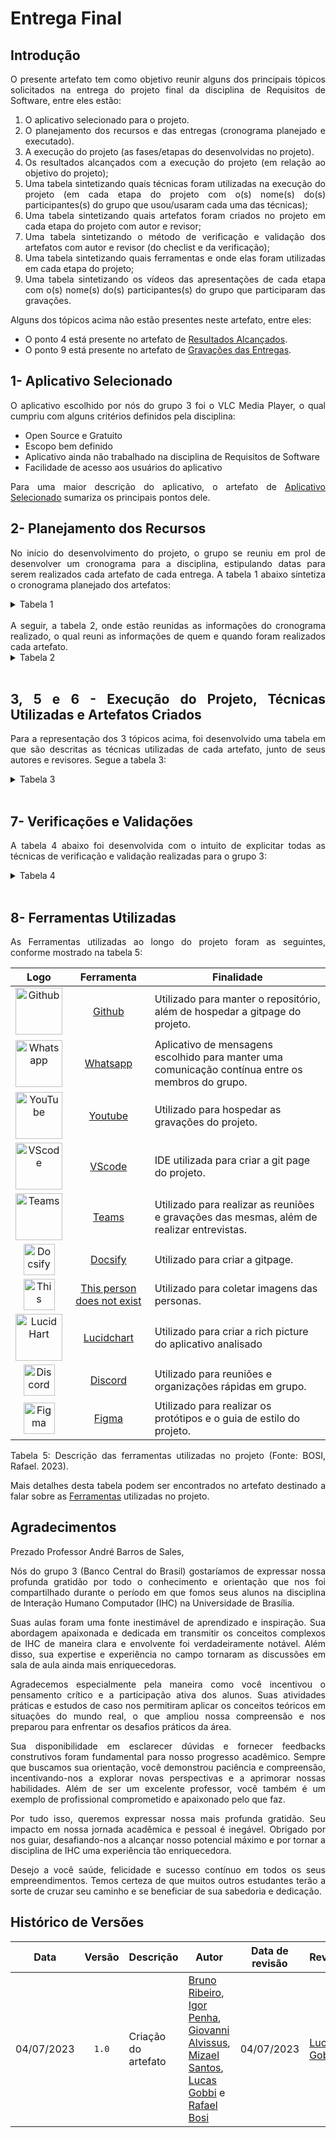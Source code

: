 <div class="body">

# Entrega Final 

## Introdução
<div align="justify">
O presente artefato tem como objetivo reunir alguns dos principais tópicos solicitados na entrega do projeto final da disciplina de Requisitos de Software, entre eles estão:

1. O aplicativo selecionado para o projeto.
2. O planejamento dos recursos e das entregas (cronograma planejado e executado).
3. A execução do projeto (as fases/etapas do desenvolvidas no projeto).
4. Os resultados alcançados com a execução do projeto (em relação ao objetivo do projeto);
5. Uma tabela sintetizando quais técnicas foram utilizadas na execução do projeto (em cada etapa do projeto com o(s) nome(s) do(s) participantes(s) do grupo que usou/usaram cada uma das técnicas);
6. Uma tabela sintetizando quais artefatos foram criados no projeto em cada etapa do projeto com autor e revisor;
7. Uma tabela sintetizando o método de verificação e validação dos artefatos com autor e revisor (do checlist e da verificação);
8. Uma tabela sintetizando quais ferramentas e onde elas foram utilizadas em cada etapa do projeto;
9. Uma tabela sintetizando os vídeos das apresentações de cada etapa com o(s) nome(s) do(s) participantes(s) do grupo que participaram das gravações.

Alguns dos tópicos acima não estão presentes neste artefato, entre eles:
- O ponto 4 está presente no artefato de [Resultados Alcançados](https://requisitos-de-software.github.io/2023.1-VLC/#/entrega_final/resultados_alcancados).
- O ponto 9 está presente no artefato de [Gravações das Entregas](https://requisitos-de-software.github.io/2023.1-VLC/#/entrega_final/gravacao_entregas).

## 1- Aplicativo Selecionado
O aplicativo escolhido por nós do grupo 3 foi o VLC Media Player, o qual cumpriu com alguns critérios definidos pela disciplina:
- Open Source e Gratuito
- Escopo bem definido
- Aplicativo ainda não trabalhado na disciplina de Requisitos de Software
- Facilidade de acesso aos usuários do aplicativo

Para uma maior descrição do aplicativo, o artefato de [Aplicativo Selecionado](https://requisitos-de-software.github.io/2023.1-VLC/#/planejamento/app_selecionado) sumariza os principais pontos dele.

## 2- Planejamento dos Recursos
No início do desenvolvimento do projeto, o grupo se reuniu em prol de desenvolver um cronograma para a disciplina, estipulando datas para serem realizados cada artefato de cada entrega. A tabela 1 abaixo sintetiza o cronograma planejado dos artefatos:

<details>

<summary>Tabela 1</summary>

| Ponto de Controle - Atividade | Início | Fim | Autores | Revisores |
|-----------|--------|-----|---------|-----------|
| 1-1. Planejamento do projeto | 10/04 | 16/04 | Bruno Ribeiro, Igor Penha e Lucas Gobbi | Rafael Bosi e Giovanni Alvissus |
| 1-2. Cronograma |  10/04 | 16/04 | Bruno Ribeiro, Igor Penha e Lucas Gobbi | Rafael Bosi e Giovanni Alvissus |
| 1-3. Cronograma Realizado | 15/04 | 16/04 | Bruno Ribeiro e Igor Penha | Lucas Gobbi |
| 1-4. Lista de aplicativos | 14/04 | 16/04 | Mizael Santos e Giovanni Alvissus | Igor Penha |
| 1-5. Ferramentas | 15/04 | 16/04 | Rafael Bosi | Giovanni Alvissus |
| 1-6. Rich picture | 14/04 | 16/04 | Larissa Gomes | Giovanni Alvissus |
| 1-7. Atas das Reuniões | 15/04 | 17/04 | Igor Penha | Lucas Gobbi |
| 1-8. GitPage | 15/04 | 17/04 | Lucas Gobbi | Bruno Ribeiro |
| 1-9. Video de apresentação | 16/04 | 17/04 | Todos | Todos |
| 2-1. Personas | 18/04 | 22/04 | Bruno Ribeiro e Igor Penha | Lucas Gobbi  |
| 2-2. Storytelling |  18/04 | 22/04 | Lucas Gobbi e Rafael Bosi | Larissa Gomes |
| 2-3. Questionário | 18/04 | 22/04 | Larissa Gomes e Mizael Santos | Igor Penha |
| 2-4. Priorização | 23/04 | 27/04 | Giovanni Alvissus, Lucas Gobbi e Rafael Bosi | Bruno Ribeiro |
| 2-5. First Things First | 23/04 | 27/04 | Giovanni Alvissus e Lucas Gobbi | Bruno Ribeiro |
| 2-6. In or Out | 23/04 | 27/04 | Giovanni Alvissus, Lucas Gobbi e Rafael Bosi | Bruno Ribeiro |
| 2-7. MoSCoW | 23/04 | 27/04 | Giovanni Alvissus, Lucas Gobbi e Rafael Bosi | Bruno Ribeiro |
| 2-8. Gravação da apresentação | 29/04 | 30/04 | Todos | Todos |
| 2-9. Correções do Ponto de Controle anterior | 18/04 | 27/04 | Bruno Ribeiro, Giovanni Alvissus, Larissa Gomes, Lucas Gobbi e Mizael Santos | Igor Penha e Rafael Bosi |
| 3-1. Casos de uso | 02/05 | 10/05 | Rafael Bosi e Mizael Santos | Bruno Ribeiro |
| 3-2. Cenários |  02/05 | 10/05 | Bruno Ribeiro e Igor Penha | Rafael Bosi |
| 3-3. Léxico | 02/05 | 10/05 | Giovanni Alvissus e Rafael Bosi | Lucas Gobbi |
| 3-4. Especificação suplementar | 02/05 | 10/05 | Bruno Ribeiro e Lucas Gobbi | Igor Penha |
| 3-5. Gravação da apresentação | 15/05 | 16/05 | Todos | Todos |
| 3-6. Correções do Ponto de Controle anterior | 02/05 | 13/05 | Bruno Ribeiro, Giovanni Alvissus, Lucas Gobbi e Mizael Santos | Igor Penha e Rafael Bosi |
| 4-1. Histórias de usuário | 18/05 | 22/05 | Lucas Gobbi, Giovanni Alvissus e Rafael Bosi | Bruno Ribeiro |
| 4-2. Backlog |  18/05 | 22/05 | Giovanni Alvissus e Mizael Santos | Igor Penha |
| 4-3. NFR Framework | 18/05 | 22/05 | Bruno Ribeiro e Igor Penha | Lucas Gobbi |
| 4-4. Gravação da apresentação | 23/05 | 24/05 | Todos | Todos |
| 4-5. Correções do Ponto de Controle anterior | 18/05 | 20/05 | Bruno Ribeiro, Giovanni Alvissus, Lucas Gobbi e Mizael Santos | Igor Penha e Rafael Bosi |
| (5.1)-1. Verificação de requisitos 1 | 25/05 | 05/06 | Bruno Ribeiro, Igor Penha e Lucas Gobbi | Giovanni Alvissus, Mizael Santos e Rafael Bosi |
| (5.1)-2. Validação de requisitos 1 | 25/05 | 05/06 | Giovanni Alvissus, Mizael Santos e Rafael Bosi | Bruno Ribeiro, Igor Penha e Lucas Gobbi |
| (5.1)-3. Gravação da apresentação | 06/06 | 07/06 | Todos | Todos |
| (5.1)-4. Correções do Ponto de Controle anterior | 25/05 | 03/06 | Bruno Ribeiro, Giovanni Alvissus, Lucas Gobbi e Mizael Santos | Igor Penha e Rafael Bosi |
| (5.2)-1. Verificação de requisitos 2 | 08/06 | 12/06 | Giovanni Alvissus, Mizael Santos e Rafael Bosi | Bruno Ribeiro, Igor Penha e Lucas Gobbi |
| (5.2)-2. Validação de requisitos 2 | 08/06 | 12/06 |Bruno Ribeiro, Igor Penha e Lucas Gobbi | Giovanni Alvissus, Mizael Santos e Rafael Bosi |
| (5.2)-3. Gravação da apresentação | 13/06 | 14/06 | Todos | Todos |
| (5.2)-4. Correções do Ponto de Controle anterior | 08/06 | 12/06 | Bruno Ribeiro, Giovanni Alvissus, Lucas Gobbi e Mizael Santos | Igor Penha e Rafael Bosi |
| 6-1. Backward From | 14/06 | 28/06 | Giovanni Alvissus, Mizael Santos e Rafael Bosi | Bruno Ribeiro, Igor Penha e Lucas Gobbi |
| 6-2. Forward From | 14/06 | 28/06 |Bruno Ribeiro, Igor Penha e Lucas Gobbi | Giovanni Alvissus, Mizael Santos e Rafael Bosi |
| 6-3. Gravação da apresentação | 30/06 | 01/07 | Todos | Todos |
| 6-4. Correções do Ponto de Controle anterior | 14/06 | 20/06 | Bruno Ribeiro, Giovanni Alvissus, Lucas Gobbi e Mizael Santos | Igor Penha e Rafael Bosi |
<div><p>Tabela 1 - Planejamento dos artefatos. (GOBBI, Lucas. 2023).</p></div>

</details>
<br>
A seguir, a tabela 2, onde estão reunidas as informações do cronograma realizado, o qual reuni as informações de quem e quando foram realizados cada artefato.

<details>
<summary>Tabela 2</summary>

| Ponto de Controle - Atividade | Entrega | Revisão | Autores | Revisores |
|-----------|--------|-----|---------|-----------|
| 1-1. Planejamento do projeto | 16/04 | 17/04 | Bruno Ribeiro, Igor Penha e Lucas Gobbi | Rafael Bosi e Giovanni Alvissus |
| 1-2. Cronograma |  15/04 | 16/04 | Bruno Ribeiro, Igor Penha e Lucas Gobbi | Rafael Bosi e Giovanni Alvissus |
| 1-3. Cronograma Realizado | 17/04 | 17/04 | Bruno Ribeiro e Igor Penha | Lucas Gobbi |
| 1-4. Lista de aplicativos | 15/04 | 16/04 | Mizael Santos e Giovanni Alvissus | Igor Penha |
| 1-5. Ferramentas | 15/04 | 16/04 | Rafael Bosi | Giovanni Alvissus |
| 1-6. Rich picture | 14/04 | 16/04 | Larissa Gomes | Giovanni Alvissus |
| 1-7. Atas das Reuniões | 16/04 | 17/04 | Igor Penha | Lucas Gobbi |
| 1-8. GitPage | 17/04 | 17/04 | Lucas Gobbi | Bruno Ribeiro |
| 1-9. Video de apresentação | 17/04 | 17/04 | Todos | Todos |
| 1-10. Edição e postagem da Apresentação | 17/04 | 17/04 | Bruno Ribeiro | Igor Penha |
| 2-1. Personas | 18/04 | 22/04 | Bruno Ribeiro e Igor Penha | Lucas Gobbi  |
| 2-2. Storytelling |  18/04 | 22/04 | Bruno Ribeiro, Igor Penha e Lucas Gobbi | Giovanni Alvissus |
| 2-3. Questionário | 18/04 | 22/04 | Mizael Santos | Igor Penha |
| 2-4. Priorização | 23/04 | 27/04 | Giovanni Alvissus, Lucas Gobbi e Rafael Bosi | Bruno Ribeiro |
| 2-5. First Things First | 29/04 | 01/05 | Giovanni Alvissus e Lucas Gobbi | Bruno Ribeiro |
| 2-6. In or Out | 29/04 | 01/05 | Giovanni Alvissus, Lucas Gobbi e Rafael Bosi | Bruno Ribeiro |
| 2-7. MoSCoW | 29/04 | 01/05 | Giovanni Alvissus, Lucas Gobbi e Rafael Bosi | Bruno Ribeiro |
| 2-8. Introspecção | 29/04 | 01/05 | Giovanni Alvissus e Rafael Bosi | Bruno Ribeiro |
| 2-9. Gravação da apresentação | 29/04 | 30/04 | Todos | Todos |
| 2-10. Edição e postagem da Apresentação | 30/04 | 30/04 | Bruno Ribeiro | Igor Penha |
| 2-11. Correções do Ponto de Controle anterior | 18/04 | 27/04 | Giovanni Alvissus e Lucas Gobbi | Igor Penha e Rafael Bosi |
| 3-1. Casos de uso | 10/05 | 17/05 | Igor Penha e Rafael Bosi. | Bruno Ribeiro |
| 3-2. Cenários |  10/05 | 13/05 | Bruno Ribeiro e Igor Penha | Rafael Bosi |
| 3-3. Léxico | 10/05 | 15/05 | Giovanni Alvissus e Rafael Bosi | Lucas Gobbi |
| 3-4. Especificação suplementar | 14/05 | 14/05 | Bruno Ribeiro e Lucas Gobbi | Igor Penha |
| 3-5. Gravação da apresentação | 17/05 | 17/05 | Todos | Todos |
| 3-6. Correções do Ponto de Controle anterior | 02/05 | 13/05 | Bruno Ribeiro, Giovanni Alvissus, Lucas Gobbi, Mizael Santos e Rafael Bosi | Igor Penha e Rafael Bosi |
| 3-7. Documentação das atas | 02/05 | 17/05 | Igor Penha | Lucas Gobbi |
| 3-8. Edição e postagem da Apresentação | 17/05 | 17/05 | Bruno Ribeiro | Igor Penha |
| 4-1. Histórias de usuário | 22/05 | 25/05 | Giovanni Alvissus, Rafael Bosi e Lucas Gobbi | Igor Penha e Rafael Bosi |
| 4-2. Backlog |  20/05 | 22/05 | Giovanni Alvissus e Mizael Santos | Lucas Gobbi |
| 4-3. NFR Framework | 10/05 | 15/05 | Bruno Ribeiro e Igor Penha | Lucas Gobbi |
| 4-4. Gravação da apresentação | 17/05 | 17/05 | Todos | Todos |
| 4-5. Correções do Ponto de Controle anterior | 23/05 | 23/05 | Bruno Ribeiro, Giovanni Alvissus, Lucas Gobbi, Mizael Santos e Rafael Bosi | Igor Penha e Rafael Bosi |
| 4-6. Documentação das atas | 20/05 | 20/05 | Igor Penha | Bruno Ribeiro |
| 4-7. Edição e postagem da Apresentação | 23/05 | 24/05 | Bruno Ribeiro | Igor Penha |
| (5.1)-1. Verificação ponto de controle 1 (CAESB) | 13/06 | 14/06 | Mizeal Santos | Giovanni Alvissus |
| (5.1)-2. Verificação ponto de controle 2 (CAESB) | 13/06 | 14/06 | Igor Penha e Lucas Gobbi | Bruno Ribeiro |
| (5.1)-3. Verificação ponto de controle 3 (CAESB) | 05/06 | 07/06 | Bruno Ribeiro | Lucas Gobbi |
| (5.1)-4. Verificação ponto de controle 4 (CAESB) | 04/06 | 05/06 | Rafael Bosi | Giovanni Alvissus |
| (5.1)-5. Gravação da apresentação | 14/06 | 14/06 | Todos | Todos |
| (5.1)-6. Correções do Ponto de Controle anterior | 10/06 | 14/06 | Bruno Ribeiro, Giovanni Alvissus, Lucas Gobbi, Mizael Santos e Rafael Bosi | Igor Penha e Bruno Ribeiro |
| (5.1)-7. Documentação das atas | 06/06 | 06/06 | Igor Penha | Bruno Ribeiro |
| (5.1)-8. Edição e postagem da Apresentação | 14/06 | 16/06 | Bruno Ribeiro | Igor Penha |
| (5.2)-1. Verificação ponto de controle 1 (BCB) | 20/06 | 21/06 | Mizeal Santos | Giovanni Alvissus |
| (5.2)-2. Verificação ponto de controle 2 (BCB) | 16/06 | 20/06 | Igor Penha e Lucas Gobbi | Bruno Ribeiro |
| (5.2)-3. Verificação ponto de controle 3 (BCB) | 20/06 | 21/06 | Bruno Ribeiro | Lucas Gobbi |
| (5.2)-4. Verificação ponto de controle 4 (BCB) | 21/06 | 21/06 | Rafael Bosi | Giovanni Alvissus |
| (5.2)-5. Gravação da apresentação | 21/06 | 21/06 | Todos | Todos |
| (5.2)-6. Correções do Ponto de Controle anterior | 16/06 | 21/06 | Bruno Ribeiro, Giovanni Alvissus, Lucas Gobbi, Mizael Santos e Rafael Bosi | Igor Penha e Bruno Ribeiro |
| (5.2)-7. Documentação das atas | 20/06 | 20/06 | Igor Penha | Bruno Ribeiro |
| (5.2)-8. Edição e postagem da Apresentação | 21/06 | 21/06 | Bruno Ribeiro | Igor Penha |
| 6-1. Backward From | 27/06 | 27/06 | Bruno Ribeiro, Igor Penha e Lucas Gobbi | Rafael Bosi |
| 6-2. Forward From | 27/06 | 28/06 | Giovanni Alvissus, Mizael Santos e Rafael Bosi | Giovanni Alvissus e Rafael Bosi |
| 6-3. Matriz de rastreabilidade | 27/06 | 28/06 | Rafael Bosi | Giovanni Alvissus |
| 6-4. Verificação backward from (BCB) | 28/06 | 28/06 | Bruno Ribeiro, Igor Penha e Lucas Gobbi | Rafael Bosi |
| 6-5. Verificação forward from (BCB) | 27/06 | 28/06 | Rafael Bosi e Mizael Santos | Rafael Bosi e Mizael Santos |
| 6-6. Gravação da apresentação | 28/06 | 28/06 | Todos | Todos |
| 6-7. Correções do Ponto de Controle anterior | 26/06 | 27/06 | Bruno Ribeiro, Giovanni Alvissus, Lucas Gobbi, Mizael Santos e Rafael Bosi | Igor Penha e Bruno Ribeiro |
| 6-8. Documentação das atas | 26/06 | 26/06 | Igor Penha | Bruno Ribeiro |
| 6-9. Edição e postagem da Apresentação | 28/06 | 28/06 | Bruno Ribeiro | Igor Penha |
| 7-1. Entrega final | 04/07 | 04/07 | Bruno Ribeiro, Giovanni Alvissus, Igor Penha, Lucas Gobbi, Mizael Santos e Rafael Bosi | Rafael Bosi |
| 7-2. Gravações entregues | 04/07 | 04/07 | Bruno Ribeiro | Lucas Gobbi |
| 7-6. Gravação da apresentação | 05/07 | 05/07 | Todos | Todos |
| 7-7. Correções do Ponto de Controle anterior | 28/06 | 05/07 | Bruno Ribeiro, Giovanni Alvissus, Lucas Gobbi, Mizael Santos e Rafael Bosi | Igor Penha e Bruno Ribeiro |
| 7-8. Documentação das atas | 04/07 | 04/07 | Igor Penha | Bruno Ribeiro |
| 7-9. Edição e postagem da Apresentação | 05/07 | 05/07 | Bruno Ribeiro | Igor Penha |
<div><p>Tabela 2 - Cronograma Realizado. (RIBEIRO, Bruno. 2023).</p></div>
</details>
<br>

## 3, 5 e 6 - Execução do Projeto, Técnicas Utilizadas e Artefatos Criados
Para a representação dos 3 tópicos acima, foi desenvolvido uma tabela em que são descritas as técnicas utilizadas de cada artefato, junto de seus autores e revisores. Segue a tabela 3:

<details>
<summary>Tabela 3</summary>

| Entrega (nº ponto de controle) | Artefato | Técnicas | Autores | Revisores |
| :-----: | :------: | :------: | :-----: | :-------: |
| Planejamento (PC1) | [Aplicativo Selecionado](https://requisitos-de-software.github.io/2023.1-VLC/#/planejamento/app_selecionado) | - | Lucas Gobbi | Rafael Bosi |
| Planejamento (PC1) | [Cronograma](https://requisitos-de-software.github.io/2023.1-VLC/#/planejamento/cronograma) | - | Bruno Ribeiro, Igor Penha e Lucas Gobbi |Rafael Bosi e Giovanni Alvissus |
| Planejamento (PC1) | [Cronograma Realizado](https://requisitos-de-software.github.io/2023.1-VLC/#/planejamento/cronograma_realizado) | - | Bruno Ribeiro e Igor Penha | Rafael Bosi e Giovanni Alvissus | 
| Planejamento (PC1) | [Lista de Aplicativos](https://requisitos-de-software.github.io/2023.1-VLC/#/planejamento/lista_de_aplicativos) | - | Mizael Santos e Giovanni Alvissus | Igor Penha | 
| Planejamento (PC1) | [Ferramentas](https://requisitos-de-software.github.io/2023.1-VLC/#/planejamento/ferramentas) | - | Rafael Bosi | Giovanni Alvissus | 
| Pré-Rastreabilidade (PC1) | [Rich Picture](https://requisitos-de-software.github.io/2023.1-VLC/#/planejamento/richpicture) | Rich Picture, Introspecção | Larissa Gomes | Giovanni Alvissus |
| Elicitação (PC2) | [Análise de Documentos](https://requisitos-de-software.github.io/2023.1-VLC/#/elicitacao/analise-de-documentos) | Análise de Documentos | Giovanni Alvissus | Rafael Bosi |
| Elicitação (PC2) | [Introspecção](https://requisitos-de-software.github.io/2023.1-VLC/#/elicitacao/introspeccao) | Introspecção | Giovanni Alvissus e Rafael Bosi | Bruno Ribeiro |
| Elicitação (PC2) | [Personas](https://requisitos-de-software.github.io/2023.1-VLC/#/elicitacao/personas) | Personas, Questionário | Bruno Ribeiro e Igor Penha | Lucas Gobbi |
| Elicitação (PC2) | [Storytelling](https://requisitos-de-software.github.io/2023.1-VLC/#/elicitacao/storytelling) | Storytelling, Encenação | Bruno Ribeiro, Igor Penha e Lucas Gobbi | Giovanni Alvissus |
| Elicitação (PC2) | [Questionário](https://requisitos-de-software.github.io/2023.1-VLC/#/elicitacao/questionario) | Questionário |  Mizael Santos | Igor Penha |
| Elicitação (PC2) | [Priorização](https://requisitos-de-software.github.io/2023.1-VLC/#/elicitacao/priorizacao) | - | Giovanni Alvissus, Lucas Gobbi e Rafael Bosi | Bruno Ribeiro |
| Elicitação (PC2) | [First Things First](https://requisitos-de-software.github.io/2023.1-VLC/#/elicitacao/first_things_first) | Priorização First Things First, Encenação | Giovanni Alvissus e Lucas Gobbi | Bruno Ribeiro |
| Elicitação (PC2) | [In or Out](https://requisitos-de-software.github.io/2023.1-VLC/#/elicitacao/in_or_out) | Priorização in or Out, Encenação | Giovanni Alvissus, Lucas Gobbi e Rafael Bosi | Bruno Ribeiro |
| Elicitação (PC2) | [MoSCoW](https://requisitos-de-software.github.io/2023.1-VLC/#/elicitacao/moscow) | Priorização MoSCoW, Encenação | Giovanni Alvissus, Lucas Gobbi e Rafael Bosi | Bruno Ribeiro |
| Modelagem (PC3) | [Casos de Uso](https://requisitos-de-software.github.io/2023.1-VLC/#/modelagem/casos_de_uso) | Casos de Uso | Igor Penha e Rafael Bosi | Bruno Ribeiro |
| Modelagem (PC3) | [Cenários](https://requisitos-de-software.github.io/2023.1-VLC/#/modelagem/cenarios) | Cenários | Bruno Ribeiro e Igor Penha | Rafael Bosi |
| Modelagem (PC3) | [Léxico](https://requisitos-de-software.github.io/2023.1-VLC/#/modelagem/lexicos) | Léxicos | Giovanni Alvissus e Rafael Bosi | Lucas Gobbi |
| Modelagem (PC3) | [Especificação Suplementar](https://requisitos-de-software.github.io/2023.1-VLC/#/modelagem/especificacao_suplementar) | Especificação Suplementar, FURPS+ | Bruno Ribeiro e Lucas Gobbi | Igor Penha |
| Modelagem Ágil (PC4) | [Histórias de Usuário](https://requisitos-de-software.github.io/2023.1-VLC/#/modelagem/agil/historias_de_usuarios) | Histórias de Usuários | Giovanni Alvissus, Rafael Bosi e Lucas Gobbi | Igor Penha e Rafael Bosi |
| Modelagem Ágil (PC4) | [Backlog](https://requisitos-de-software.github.io/2023.1-VLC/#/modelagem/agil/backlog) | - | Giovanni Alvissus e Mizael Santos | Lucas Gobbi |
| Modelagem Ágil (PC4) | [NFR Framework](https://requisitos-de-software.github.io/2023.1-VLC/#/modelagem/agil/nfr_framework) | NFR Framework | Bruno Ribeiro e Igor Penha | Lucas Gobbi |
| Pós-Rastreabilidade (PC6) | [Backward From](https://requisitos-de-software.github.io/2023.1-VLC/#/pos_rastreabilidade/backward_from) | Backward-From, Meta-Modelo de Toranzo | Bruno Ribeiro, Igor Penha e Lucas Gobbi | Rafael Bosi |
| Pós-Rastreabilidade (PC6) | [Forward From](https://requisitos-de-software.github.io/2023.1-VLC/#/pos_rastreabilidade/forward_from) | Forward-From | Giovanni Alvissus, Mizael Santos e Rafael Bosi | Giovanni Alvissus e Rafael Bosi |
| Pós-Rastreabilidade (PC6) | [Matriz de Rastreabilidade](https://requisitos-de-software.github.io/2023.1-VLC/#/pos_rastreabilidade/matriz_rastreabilidade) | - | Rafael Bosi | Giovanni Alvissus |
<div><p>Tabela 3 - Artefatos e Técnicas. (GOBBI, Lucas. 2023).</p></div>
</details>
<br>

## 7- Verificações e Validações
A tabela 4 abaixo foi desenvolvida com o intuito de explicitar todas as técnicas de verificação e validação realizadas para o grupo 3:

<details>
<summary>Tabela 4</summary>

| Artefato | Técnicas | Autores | Revisores |
|----------|----------|---------|-----------|
| [Apresentações](https://requisitos-de-software.github.io/2023.1-VLC/#/verificacao/entrega_1/verificacao_apresentacoes) | Checklist e inspeção | Mizael Santos | Giovanni Alvissus |
| [Cronogramas](https://requisitos-de-software.github.io/2023.1-VLC/#/verificacao/entrega_1/verificacao_cronogramas) | Checklist e inspeção | Mizael Santos | Giovanni Alvissus |
| [Ferramentas](https://requisitos-de-software.github.io/2023.1-VLC/#/verificacao/entrega_1/verificacao_ferramentas) | Checklist e inspeção | Mizael Santos | Giovanni Alvissus |
| [Lista de Aplicativos](https://requisitos-de-software.github.io/2023.1-VLC/#/verificacao/entrega_1/verificacao_lista_aplicativos) | Checklist e inspeção |Mizael Santos | Giovanni Alvissus |
| [Metodologia](https://requisitos-de-software.github.io/2023.1-VLC/#/verificacao/entrega_1/verificacao_metodologias) | Checklist e inspeção | Mizael Santos | Giovanni Alvissus |
| [Rich Picture](https://requisitos-de-software.github.io/2023.1-VLC/#/verificacao/entrega_1/verificacao_rich_picture) | Checklist e inspeção | Mizael Santos | Giovanni Alvissus |
| [Análise de Documentos](https://requisitos-de-software.github.io/2023.1-VLC/#/verificacao/entrega_2/analise_documentos) | Checklist e inspeção | Igor Penha e Lucas Gobbi | Bruno Ribeiro |
| [First Things First](https://requisitos-de-software.github.io/2023.1-VLC/#/verificacao/entrega_2/first_things_first) | Checklist e inspeção | Igor Penha e Lucas Gobbi | Bruno Ribeiro |
| [In or Out](https://requisitos-de-software.github.io/2023.1-VLC/#/verificacao/entrega_2/in_or_out) | Checklist e inspeção | Igor Penha e Lucas Gobbi | Bruno Ribeiro |
| [Introspecção](https://requisitos-de-software.github.io/2023.1-VLC/#/verificacao/entrega_2/introspeccao) | Checklist e inspeção | Igor Penha e Lucas Gobbi | Bruno Ribeiro |
| [MoSCoW](https://requisitos-de-software.github.io/2023.1-VLC/#/verificacao/entrega_2/moscow) | Checklist e inspeção | Igor Penha e Lucas Gobbi | Bruno Ribeiro |
| [Perfil Usuário](https://requisitos-de-software.github.io/2023.1-VLC/#/verificacao/entrega_2/perfil_usuario) | Checklist e inspeção | Igor Penha e Lucas Gobbi | Bruno Ribeiro |
| [Personas](https://requisitos-de-software.github.io/2023.1-VLC/#/verificacao/entrega_2/personas) | Checklist e inspeção | Igor Penha e Lucas Gobbi | Bruno Ribeiro |
| [Priorização](https://requisitos-de-software.github.io/2023.1-VLC/#/verificacao/entrega_2/priorizacao) | Checklist e inspeção | Igor Penha e Lucas Gobbi | Bruno Ribeiro |
| [Questionário](https://requisitos-de-software.github.io/2023.1-VLC/#/verificacao/entrega_2/questionario) | Checklist e inspeção | Igor Penha e Lucas Gobbi | Bruno Ribeiro |
| [Storytelling](https://requisitos-de-software.github.io/2023.1-VLC/#/verificacao/entrega_2/storytelling) | Checklist e inspeção | Igor Penha e Lucas Gobbi | Bruno Ribeiro |
| [Casos de Uso](https://requisitos-de-software.github.io/2023.1-VLC/#/verificacao/entrega_3/casos_de_uso) | Checklist e inspeção | Bruno Ribeiro | Lucas Gobbi |
| [Cenários](https://requisitos-de-software.github.io/2023.1-VLC/#/verificacao/entrega_3/cenarios) | Checklist e inspeção | Bruno Ribeiro | Lucas Gobbi |
| [Especificação Suplementar](https://requisitos-de-software.github.io/2023.1-VLC/#/verificacao/entrega_3/especificacao_suplementar) | Checklist e inspeção | Bruno Ribeiro | Lucas Gobbi |
| [Léxicos](https://requisitos-de-software.github.io/2023.1-VLC/#/verificacao/entrega_3/lexicos) | Checklist e inspeção | Bruno Ribeiro | Lucas Gobbi |
| [Backlog](https://requisitos-de-software.github.io/2023.1-VLC/#/verificacao/entrega_4/backlog) | Checklist e inspeção | Rafael Bosi | Giovanni Alvissus |
| [Histórias de Usuários](https://requisitos-de-software.github.io/2023.1-VLC/#/verificacao/entrega_4/historias_usuario) | Checklist e inspeção | Giovanni Alvissus e Rafael Bosi | Rafael Bosi |
| [NFR Framework](https://requisitos-de-software.github.io/2023.1-VLC/#/verificacao/entrega_4/nfr_framework) | Checklist e inspeção | Giovanni Alvissus e Rafael Bosi | Giovanni Alvissus e Rafael Bosi |
| [Backward From](https://requisitos-de-software.github.io/2023.1-VLC/#/verificacao/entrega_6/backward_from) | Checklist e inspeção | Bruno Ribeiro, Igor Penha e Lucas Gobbi | Rafael Bosi |
| [Forward From](https://requisitos-de-software.github.io/2023.1-VLC/#/verificacao/entrega_6/verificacao_forward_from) | Checklist e inspeção | Mizael Santos | Rafael Bosi |
| [Validação - Planejamento Informal](https://requisitos-de-software.github.io/2023.1-VLC/#/validacao/planejamento_informal) | - | Bruno Ribeiro | Igor Penha |
| [Validação - Prototipagem](https://requisitos-de-software.github.io/2023.1-VLC/#/validacao/prototipagem) | Prototipação | Bruno Ribeiro, Igor Penha e Lucas Bergholz | Bruno Ribeiro |

<div><p>Tabela 4 - Artefatos de Verificação e Validação. (GOBBI, Lucas. 2023).</p></div>
</details>
<br>


## 8- Ferramentas Utilizadas
As Ferramentas utilizadas ao longo do projeto foram as seguintes, conforme mostrado na tabela 5:

| Logo | Ferramenta | Finalidade |
| :-----: | :----: | ----------- |
| <img src="https://raw.githubusercontent.com/Requisitos-de-Software/2023.1-VLC/master/docs/img/icon/icon-github.png" alt="Github" width=75px> | <a id="a" href="#aa">Github</a>  | Utilizado para manter o repositório, além de hospedar a gitpage do projeto. |
| <img src="https://raw.githubusercontent.com/Requisitos-de-Software/2023.1-VLC/master/docs/img/icon/icon-whatsapp.png" alt="Whatsapp" width=75px> |  <a id="b" href="#bb">Whatsapp</a> | Aplicativo de mensagens escolhido para manter uma comunicação contínua entre os membros do grupo. |
| <img src="https://raw.githubusercontent.com/Requisitos-de-Software/2023.1-VLC/master/docs/img/icon/icon-youtube.png" alt="YouTube" width=75px> |  <a id="c" href="#cc">Youtube</a> | Utilizado para hospedar as gravações do projeto. |
| <img src="https://raw.githubusercontent.com/Requisitos-de-Software/2023.1-VLC/master/docs/img/icon/icon_vscode.png" alt="VScode" width=75px> |  <a id="d" href="#dd">VScode</a> | IDE utilizada para criar a git page do projeto. |
| <img src="https://raw.githubusercontent.com/Requisitos-de-Software/2023.1-VLC/master/docs/img/icon/icon_teams.png" alt="Teams" width=75px> | <a id="e" href="#ee">Teams</a> | Utilizado para realizar as reuniões e gravações das mesmas, além de realizar entrevistas. |
| <img src="https://raw.githubusercontent.com/Requisitos-de-Software/2023.1-VLC/master/docs/img/icon/icon-docsify.png" alt="Docsify" width=50px> | <a id="f" href="#ff">Docsify</a> | Utilizado para criar a gitpage. |
| <img src="https://raw.githubusercontent.com/Requisitos-de-Software/2023.1-VLC/master/docs/img/icon/icon-thisperson.png" alt="This person does not exist" width=50px> | <a id="g" href="#gg">This person does not exist</a> | Utilizado para coletar imagens das personas. |
| <img src="https://raw.githubusercontent.com/Requisitos-de-Software/2023.1-VLC/master/docs/img/icon/icon_lucidhart.png" alt="Lucid Hart" width=75px> | <a id="h" href="#hh">Lucidchart</a> | Utilizado para criar a rich picture do aplicativo analisado |
| <img src="https://raw.githubusercontent.com/Requisitos-de-Software/2023.1-VLC/master/docs/planejamento/img/discord_icon.png" alt="Discord" width=50px> | <a id="i" href="#ii">Discord</a> | Utilizado para reuniões e organizações rápidas em grupo. |
| <img src="https://raw.githubusercontent.com/Requisitos-de-Software/2023.1-VLC/master/docs/planejamento/img/figma_icon.jpg" alt="Figma" width=50px> | <a id="j" href="#jj">Figma</a> | Utilizado para realizar os protótipos e o guia de estilo do projeto. |

<p>Tabela 5: Descrição das ferramentas utilizadas no projeto (Fonte: BOSI, Rafael. 2023). </p>

Mais detalhes desta tabela podem ser encontrados no artefato destinado a falar sobre as [Ferramentas](https://requisitos-de-software.github.io/2023.1-VLC/#/planejamento/ferramentas) utilizadas no projeto.

## Agradecimentos
Prezado Professor André Barros de Sales,

Nós do grupo 3 (Banco Central do Brasil) gostaríamos de expressar nossa profunda gratidão por todo o conhecimento e orientação que nos foi compartilhado durante o período em que fomos seus alunos na disciplina de Interação Humano Computador (IHC) na Universidade de Brasília.

Suas aulas foram uma fonte inestimável de aprendizado e inspiração. Sua abordagem apaixonada e dedicada em transmitir os conceitos complexos de IHC de maneira clara e envolvente foi verdadeiramente notável. Além disso, sua expertise e experiência no campo tornaram as discussões em sala de aula ainda mais enriquecedoras.

Agradecemos especialmente pela maneira como você incentivou o pensamento crítico e a participação ativa dos alunos. Suas atividades práticas e estudos de caso nos permitiram aplicar os conceitos teóricos em situações do mundo real, o que ampliou nossa compreensão e nos preparou para enfrentar os desafios práticos da área.

Sua disponibilidade em esclarecer dúvidas e fornecer feedbacks construtivos foram fundamental para nosso progresso acadêmico. Sempre que buscamos sua orientação, você demonstrou paciência e compreensão, incentivando-nos a explorar novas perspectivas e a aprimorar nossas habilidades. Além de ser um excelente professor, você também é um exemplo de profissional comprometido e apaixonado pelo que faz. 

Por tudo isso, queremos expressar nossa mais profunda gratidão. Seu impacto em nossa jornada acadêmica e pessoal é inegável. Obrigado por nos guiar, desafiando-nos a alcançar nosso potencial máximo e por tornar a disciplina de IHC uma experiência tão enriquecedora.

Desejo a você saúde, felicidade e sucesso contínuo em todos os seus empreendimentos. Temos certeza de que muitos outros estudantes terão a sorte de cruzar seu caminho e se beneficiar de sua sabedoria e dedicação.

</div>

## Histórico de Versões 

| Data | Versão | Descrição | Autor | Data de revisão | Revisor |
|:------:|:--------:|-----------|-------|:---------:|-----------|
| 04/07/2023 | `1.0` | Criação do artefato | [Bruno Ribeiro](https://github.com/brunoriibeiro), [Igor Penha](https://github.com/igorpenhaa), [Giovanni Alvissus](https://github.com/giovanni1106), [Mizael Santos](https://github.com/frmiza), [Lucas Gobbi](https://github.com/LucasBergholz) e [Rafael Bosi](https://github.com/StrangeUnit28) | 04/07/2023 | [Lucas Gobbi](https://github.com/LucasBergholz) |
</div>
